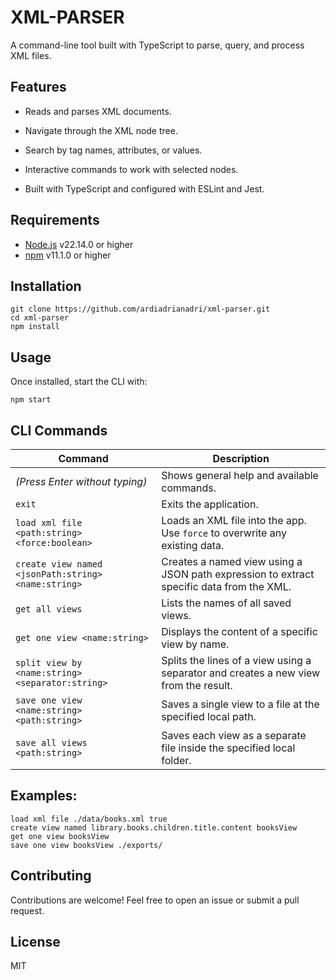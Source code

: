 # XML-PARSER

A command-line tool built with TypeScript to parse, query, and process XML files.

## Features

* Reads and parses XML documents.

* Navigate through the XML node tree.

* Search by tag names, attributes, or values.

* Interactive commands to work with selected nodes.

* Built with TypeScript and configured with ESLint and Jest.

## Requirements

- [Node.js](https://nodejs.org/) v22.14.0 or higher  
- [npm](https://www.npmjs.com/) v11.1.0 or higher

## Installation
```
git clone https://github.com/ardiadrianadri/xml-parser.git
cd xml-parser
npm install
```

## Usage

Once installed, start the CLI with:
```
npm start
```

## CLI Commands

| Command                                             | Description                                                                              |
| --------------------------------------------------- | ---------------------------------------------------------------------------------------- |
| *(Press Enter without typing)*                      | Shows general help and available commands.                                               |
| `exit`                                              | Exits the application.                                                                   |
| `load xml file <path:string> <force:boolean>`       | Loads an XML file into the app. Use `force` to overwrite any existing data.              |
| `create view named <jsonPath:string> <name:string>` | Creates a named view using a JSON path expression to extract specific data from the XML. |
| `get all views`                                     | Lists the names of all saved views.                                                      |
| `get one view <name:string>`                        | Displays the content of a specific view by name.                                         |
| `split view by <name:string> <separator:string>`    | Splits the lines of a view using a separator and creates a new view from the result.     |
| `save one view <name:string> <path:string>`         | Saves a single view to a file at the specified local path.                               |
| `save all views <path:string>`                      | Saves each view as a separate file inside the specified local folder.                    |

## Examples:
```
load xml file ./data/books.xml true
create view named library.books.children.title.content booksView
get one view booksView
save one view booksView ./exports/
```

## Contributing

Contributions are welcome! Feel free to open an issue or submit a pull request.

## License
MIT
